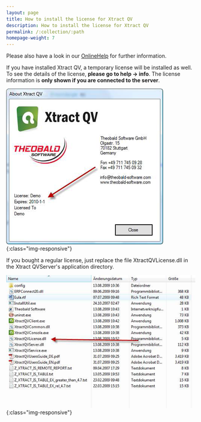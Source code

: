 ```yaml
---
layout: page
title: How to install the license for Xtract QV
description: How to install the license for Xtract QV
permalink: /:collection/:path
homepage-weight: 7
---
```


Please also have a look in our [OnlineHelp](https://help.theobald-software.com/en/) for further information.

If you have installed Xtract QV, a temporary license will be installed as well. To see the details of the license, **please go to help -> info**. 
The license information is **only shown if you are connected to the server**.

![XractQVLicenseDir](/img/contents/XractQVLicenseDir.png){:class="img-responsive"}

If you bought a regular license, just replace the file XtractQVLicense.dll in the Xtract QVServer's application directory.

![XractQVLicenseDir02](/img/contents/XractQVLicenseDir02.png){:class="img-responsive"}